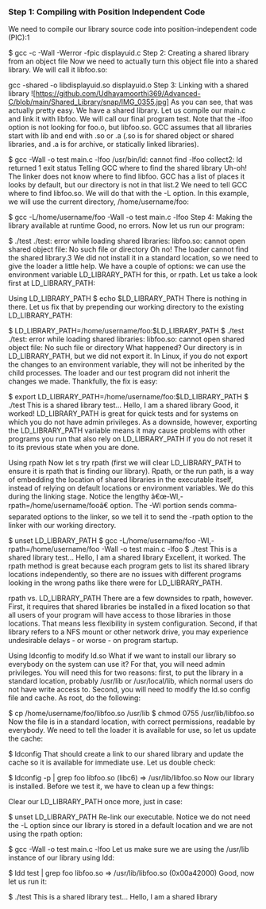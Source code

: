 ### Step 1: Compiling with Position Independent Code
We need to compile our library source code into position-independent code (PIC):1

$ gcc -c -Wall -Werror -fpic displayuid.c
Step 2: Creating a shared library from an object file
Now we need to actually turn this object file into a shared library. We will call it libfoo.so:

gcc -shared -o libdisplayuid.so displayuid.o
Step 3: Linking with a shared library
![https://github.com/Udhayamoorthi369/Advanced-C/blob/main/Shared_Library/snap/IMG_0355.jpg]
As you can see, that was actually pretty easy. We have a shared library. Let us compile our main.c and link it with libfoo. We will call our final program test. Note that the -lfoo option is not looking for foo.o, but libfoo.so. GCC assumes that all libraries start with lib and end with .so or .a (.so is for shared object or shared libraries, and .a is for archive, or statically linked libraries).

$ gcc -Wall -o test main.c -lfoo
/usr/bin/ld: cannot find -lfoo
collect2: ld returned 1 exit status
Telling GCC where to find the shared library
Uh-oh! The linker does not know where to find libfoo. GCC has a list of places it looks by default, but our directory is not in that list.2 We need to tell GCC where to find libfoo.so. We will do that with the -L option. In this example, we will use the current directory, /home/username/foo:

$ gcc -L/home/username/foo -Wall -o test main.c -lfoo
Step 4: Making the library available at runtime
Good, no errors. Now let us run our program:

$ ./test
./test: error while loading shared libraries: libfoo.so: cannot open shared object file: No such file or directory
Oh no! The loader cannot find the shared library.3 We did not install it in a standard location, so we need to give the loader a little help. We have a couple of options: we can use the environment variable LD_LIBRARY_PATH for this, or rpath. Let us take a look first at LD_LIBRARY_PATH:

Using LD_LIBRARY_PATH
$ echo $LD_LIBRARY_PATH
There is nothing in there. Let us fix that by prepending our working directory to the existing LD_LIBRARY_PATH:

$ LD_LIBRARY_PATH=/home/username/foo:$LD_LIBRARY_PATH
$ ./test
./test: error while loading shared libraries: libfoo.so: cannot open shared object file: No such file or directory
What happened? Our directory is in LD_LIBRARY_PATH, but we did not 
export it. In Linux, if you do not export the changes to an environment variable, they will not be inherited by the child processes. The loader and our test program did not inherit the changes we made. Thankfully, the fix is easy:

$ export LD_LIBRARY_PATH=/home/username/foo:$LD_LIBRARY_PATH
$ ./test
This is a shared library test...
Hello, I am a shared library
Good, it worked! LD_LIBRARY_PATH is great for quick tests and for systems on which you do not have admin privileges. As a downside, however, exporting the LD_LIBRARY_PATH variable means it may cause problems with other programs you run that also rely on LD_LIBRARY_PATH if you do not reset it to its previous state when you are done.

Using rpath
Now let s try rpath (first we will clear LD_LIBRARY_PATH to ensure it is rpath that is finding our library). Rpath, or the run path, is a way of embedding the location of shared libraries in the executable itself, instead of relying on default locations or environment variables. We do this during the linking stage. Notice the lengthy â€œ-Wl,-rpath=/home/username/fooâ€ option. The -Wl portion sends comma-separated options to the linker, so we tell it to send the -rpath option to the linker with our working directory.

$ unset LD_LIBRARY_PATH
$ gcc -L/home/username/foo -Wl,-rpath=/home/username/foo -Wall -o test main.c -lfoo
$ ./test
This is a shared library test...
Hello, I am a shared library
Excellent, it worked. The rpath method is great because each program gets to list its shared library locations independently, so there are no issues with different programs looking in the wrong paths like there were for LD_LIBRARY_PATH.

rpath vs. LD_LIBRARY_PATH
There are a few downsides to rpath, however. First, it requires that shared libraries be installed in a fixed location so that all users of your program will have access to those libraries in those locations. That means less flexibility in system configuration. Second, if that library refers to a NFS mount or other network drive, you may experience undesirable delays - or worse - on program startup.

Using ldconfig to modify ld.so
What if we want to install our library so everybody on the system can use it? For that, you will need admin privileges. You will need this for two reasons: first, to put the library in a standard location, probably /usr/lib or /usr/local/lib, which normal users do not have write access to. Second, you will need to modify the ld.so config file and cache. As root, do the following:

$ cp /home/username/foo/libfoo.so /usr/lib
$ chmod 0755 /usr/lib/libfoo.so
Now the file is in a standard location, with correct permissions, readable by everybody. We need to tell the loader it is available for use, so let us update the cache:

$ ldconfig
That should create a link to our shared library and update the cache so it is available for immediate use. Let us double check:

$ ldconfig -p | grep foo
libfoo.so (libc6) => /usr/lib/libfoo.so
Now our library is installed. Before we test it, we have to clean up a few things:

Clear our LD_LIBRARY_PATH once more, just in case:

$ unset LD_LIBRARY_PATH
Re-link our executable. Notice we do not need the -L option since our library is stored in a default location and we are not using the rpath option:

$ gcc -Wall -o test main.c -lfoo
Let us make sure we are using the /usr/lib instance of our library using ldd:

$ ldd test | grep foo
libfoo.so => /usr/lib/libfoo.so (0x00a42000)
Good, now let us run it:

$ ./test
This is a shared library test...
Hello, I am a shared library
